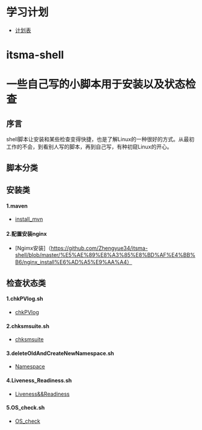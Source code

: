 # 学习计划
* [计划表](https://github.com/Zhengyue34/itsma-shell/wiki/%E5%AD%A6%E4%B9%A0%E8%AE%A1%E5%88%92)

# itsma-shell
# 一些自己写的小脚本用于安装以及状态检查 

## 序言
shell脚本让安装和某些检查变得快捷，也是了解Linux的一种很好的方式。从最初工作的不会，到看别人写的脚本，再到自己写，有种初窥Linux的开心。
## 脚本分类
## 安装类
#### 1.maven
* [install_mvn](https://github.com/Zhengyue34/itsma-shell/blob/master/%E5%AE%89%E8%A3%85%E8%BD%AF%E4%BB%B6/mvn_install.sh)     
#### 2.配置安装nginx 
* [Ngimx安装]（https://github.com/Zhengyue34/itsma-shell/blob/master/%E5%AE%89%E8%A3%85%E8%BD%AF%E4%BB%B6/nginx_install%E6%AD%A5%E9%AA%A4）
## 检查状态类    
#### 1.chkPVlog.sh
* [chkPVlog](https://github.com/Zhengyue34/itsma-shell/blob/master/%E6%A3%80%E6%9F%A5%E7%8A%B6%E6%80%81/chkPVlog.sh)

#### 2.chksmsuite.sh        
* [chksmsuite](https://github.com/Zhengyue34/itsma-shell/blob/master/%E6%A3%80%E6%9F%A5%E7%8A%B6%E6%80%81/chksmsuite.sh)

#### 3.deleteOldAndCreateNewNamespace.sh     
* [Namespace](https://github.com/Zhengyue34/itsma-shell/blob/master/%E6%A3%80%E6%9F%A5%E7%8A%B6%E6%80%81/deleteOldAndCreateNewNamespace.sh)

#### 4.Liveness_Readiness.sh    
* [Liveness&&Readiness](https://github.com/Zhengyue34/itsma-shell/blob/master/%E6%A3%80%E6%9F%A5%E7%8A%B6%E6%80%81/Liveness_Readiness.sh)

#### 5.OS_check.sh    
* [OS_check](https://github.com/Zhengyue34/itsma-shell/blob/master/%E6%A3%80%E6%9F%A5%E7%8A%B6%E6%80%81/OS_check.sh)
